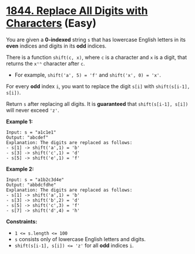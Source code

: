 # [1844. Replace All Digits with Characters][link] (Easy)

[link]: https://leetcode.com/problems/replace-all-digits-with-characters/

You are given a **0-indexed** string `s` that has lowercase English letters in its **even** indices
and digits in its **odd** indices.

There is a function `shift(c, x)`, where `c` is a character and `x` is a digit, that returns the
`xᵗʰ` character after `c`.

- For example, `shift('a', 5) = 'f'` and `shift('x', 0) = 'x'`.

For every **odd** index `i`, you want to replace the digit `s[i]` with `shift(s[i-1], s[i])`.

Return `s` after replacing all digits. It is **guaranteed** that  `shift(s[i-1], s[i])` will never
exceed  `'z'`.

**Example 1:**

```
Input: s = "a1c1e1"
Output: "abcdef"
Explanation: The digits are replaced as follows:
- s[1] -> shift('a',1) = 'b'
- s[3] -> shift('c',1) = 'd'
- s[5] -> shift('e',1) = 'f'
```

**Example 2:**

```
Input: s = "a1b2c3d4e"
Output: "abbdcfdhe"
Explanation: The digits are replaced as follows:
- s[1] -> shift('a',1) = 'b'
- s[3] -> shift('b',2) = 'd'
- s[5] -> shift('c',3) = 'f'
- s[7] -> shift('d',4) = 'h'
```

**Constraints:**

- `1 <= s.length <= 100`
- `s` consists only of lowercase English letters and digits.
- `shift(s[i-1], s[i]) <= 'z'` for all **odd** indices `i`.
